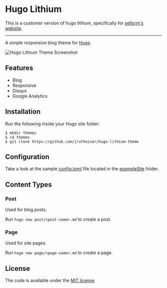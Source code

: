# Hugo Lithium

This is a customer version of hugo lithium, specifically for [sellorm's website](https://https://blog.sellorm.com).

---

A simple responsive blog theme for [Hugo](https://gohugo.io/).

![Hugo Lithium Theme Screenshot](https://raw.githubusercontent.com/jrutheiser/hugo-lithium-theme/master/images/screenshot.png)

## Features

- Blog
- Responsive
- Disqus
- Google Analytics

## Installation

Run the following inside your Hugo site folder:

```
$ mkdir themes
$ cd themes
$ git clone https://github.com/jrutheiser/hugo-lithium-theme
```

## Configuration

Take a look at the sample [config.toml](https://github.com/jrutheiser/hugo-lithium-theme/blob/master/exampleSite/config.toml)
file located in the [exampleSite](https://github.com/jrutheiser/hugo-lithium-theme/blob/master/exampleSite) folder.

## Content Types

### Post

Used for blog posts.

Run `hugo new post/<post-name>.md` to create a post.

### Page

Used for site pages.

Run `hugo new page/<page-name>.md` to create a page.

## License

The code is available under the [MIT license](https://github.com/jrutheiser/hugo-lithium-theme/blob/master/LICENSE.md).

